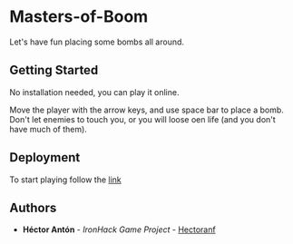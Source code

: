 # Masters-of-Boom

Let's have fun placing some bombs all around. 

## Getting Started

No installation needed, you can play it online. 

Move the player with the arrow keys, and use space bar to place a bomb.
Don't let enemies to touch you, or you will loose oen life (and you don't have much of them).

## Deployment

To start playing follow the [link](https://hectoranf.github.io/Masters-of-Boom/)

## Authors

* **Héctor Antón** - *IronHack Game Project* - [Hectoranf](https://github.com/hectoranf)
